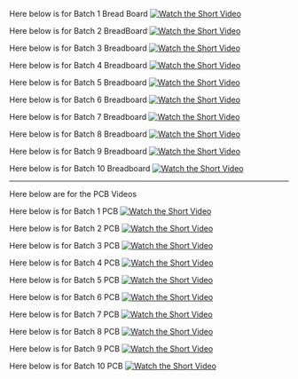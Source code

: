 Here below is for Batch 1 Bread Board
[![Watch the Short Video](https://img.youtube.com/vi/XOz2v1Za3MA/0.jpg)](https://youtube.com/shorts/XOz2v1Za3MA)

Here below is for Batch 2 BreadBoard 
[![Watch the Short Video](https://img.youtube.com/vi/3nuN-8ko4jY/0.jpg)](https://youtube.com/shorts/3nuN-8ko4jY)

Here below is for Batch 3 Breadboard
[![Watch the Short Video](https://img.youtube.com/vi/mDQK586Tozo/0.jpg)](https://youtube.com/shorts/mDQK586Tozo)

Here below is for Batch 4 Breadboard
[![Watch the Short Video](https://img.youtube.com/vi/vQlaJy6vYCI/0.jpg)](https://youtube.com/shorts/vQlaJy6vYCI)

Here below is for Batch 5 Breadboard 
[![Watch the Short Video](https://img.youtube.com/vi/xyKN46rmjek/0.jpg)](https://youtube.com/shorts/xyKN46rmjek)

Here below is for Batch 6 Breadboard
[![Watch the Short Video](https://img.youtube.com/vi/HTqx0LXTKsc/0.jpg)](https://youtube.com/shorts/HTqx0LXTKsc)

Here below is for Batch 7 Breadboard
[![Watch the Short Video](https://img.youtube.com/vi/twlZ2EfxbOA/0.jpg)](https://youtube.com/shorts/twlZ2EfxbOA)

Here below is for Batch 8 Breadboard
[![Watch the Short Video](https://img.youtube.com/vi/qP-8o1thp-M/0.jpg)](https://youtube.com/shorts/qP-8o1thp-M)

Here below is for Batch 9 Breadboard
[![Watch the Short Video](https://img.youtube.com/vi/OD6mtBVJ6ww/0.jpg)](https://youtube.com/shorts/OD6mtBVJ6ww)

Here below is for Batch 10 Breadboard
[![Watch the Short Video](https://img.youtube.com/vi/VAAz_IjGKfM/0.jpg)](https://youtube.com/shorts/VAAz_IjGKfM)

-------------------------------------------------------------------------------------------------------------------
Here below are for the PCB Videos

Here below is for Batch 1 PCB
[![Watch the Short Video](https://img.youtube.com/vi/b7xvCPxdzJk/0.jpg)](https://youtube.com/shorts/b7xvCPxdzJk)

Here below is for Batch 2 PCB
[![Watch the Short Video](https://img.youtube.com/vi/hH08x014aDs/0.jpg)](https://youtube.com/shorts/hH08x014aDs)

Here below is for Batch 3 PCB
[![Watch the Short Video](https://img.youtube.com/vi/QDNda5h3XIA/0.jpg)](https://youtube.com/shorts/QDNda5h3XIA)

Here below is for Batch 4 PCB
[![Watch the Short Video](https://img.youtube.com/vi/A-XYVLqE234/0.jpg)](https://youtube.com/shorts/A-XYVLqE234)

Here below is for Batch 5 PCB
[![Watch the Short Video](https://img.youtube.com/vi/SUoRGgbdXKI/0.jpg)](https://youtube.com/shorts/SUoRGgbdXKI)

Here below is for Batch 6 PCB
[![Watch the Short Video](https://img.youtube.com/vi/h7J-_zu42-k/0.jpg)](https://youtube.com/shorts/h7J-_zu42-k)

Here below is for Batch 7 PCB
[![Watch the Short Video](https://img.youtube.com/vi/HuemzIRkkwQ/0.jpg)](https://youtube.com/shorts/HuemzIRkkwQ)

Here below is for Batch 8 PCB
[![Watch the Short Video](https://img.youtube.com/vi/9gPn471x25A/0.jpg)](https://youtube.com/shorts/9gPn471x25A)

Here below is for Batch 9 PCB
[![Watch the Short Video](https://img.youtube.com/vi/2rD3FLWOPRg/0.jpg)](https://youtube.com/shorts/2rD3FLWOPRg)

Here below is for Batch 10 PCB
[![Watch the Short Video](https://img.youtube.com/vi/Ctue8Mee23c/0.jpg)](https://youtube.com/shorts/Ctue8Mee23c)


